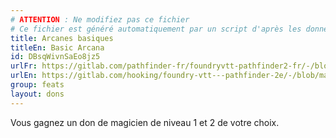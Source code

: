 ```yaml
---
# ATTENTION : Ne modifiez pas ce fichier
# Ce fichier est généré automatiquement par un script d'après les données du module Foundry VTT officiel et de sa traduction
title: Arcanes basiques
titleEn: Basic Arcana
id: DBsqWivnSaEo8jz5
urlFr: https://gitlab.com/pathfinder-fr/foundryvtt-pathfinder2-fr/-/blob/master/data/feats/DBsqWivnSaEo8jz5.htm
urlEn: https://gitlab.com/hooking/foundry-vtt---pathfinder-2e/-/blob/master/packs/data/feats.db/basic-arcana.json
group: feats
layout: dons
---
```

Vous gagnez un don de magicien de niveau 1 et 2 de votre choix.


